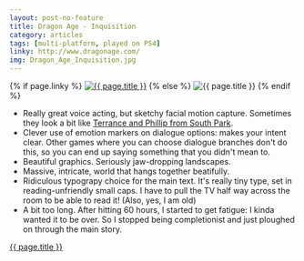 ```yaml
---
layout: post-no-feature
title: Dragon Age - Inquisition
category: articles
tags: [multi-platform, played on PS4]
linky: http://www.dragonage.com/
img: Dragon_Age_Inquisition.jpg
---
```


{% if page.linky %}
<a href="{{page.linky}}">![{{ page.title }}](/images/{{page.img}})</a>
{% else %}
![{{ page.title }}](/images/{{page.img}})
{% endif %}

* Really great voice acting, but sketchy facial motion capture. Sometimes they look a bit like [Terrance and Phillip from South Park](http://southpark.wikia.com/wiki/Terrance_and_Phillip).
* Clever use of emotion markers on dialogue options: makes your intent clear. Other games where you can choose dialogue branches don't do this, so you can end up saying something that you didn't mean to. 
* Beautiful graphics. Seriously jaw-dropping landscapes.
* Massive, intricate, world that hangs together beatifully.
* Ridiculous typograpy choice for the main text. It's really tiny type, set in reading-unfriendly small caps. I have to pull the TV half way across the room to be able to read it! (Also, yes, I am old)
* A bit too long. After hitting 60 hours, I started to get fatigue: I kinda wanted it to be over. So I stopped being completionist and just ploughed on through the main story.

[{{ page.title }}]({{page.linky}})